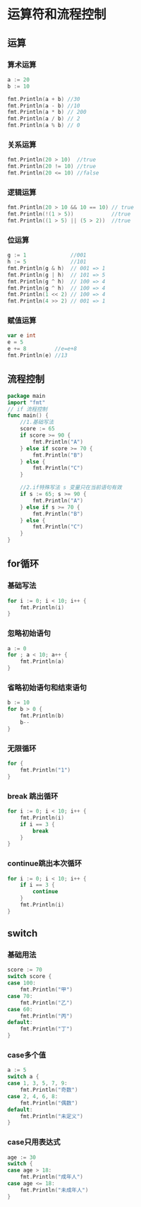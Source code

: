 # 运算符和流程控制

## 运算

### 算术运算

```go
a := 20
b := 10

fmt.Println(a + b) //30
fmt.Println(a - b) //10
fmt.Println(a * b) // 200
fmt.Println(a / b) // 2
fmt.Println(a % b) // 0
```

### 关系运算

```go
fmt.Println(20 > 10)  //true
fmt.Println(20 != 10) //true
fmt.Println(20 <= 10) //false
```

### 逻辑运算

```go
fmt.Println(20 > 10 && 10 == 10) // true
fmt.Println(!(1 > 5))            //true
fmt.Println((1 > 5) || (5 > 2))  //true
```

### 位运算

```go
g := 1              //001
h := 5              //101
fmt.Println(g & h)  // 001 => 1
fmt.Println(g | h)  // 101 => 5
fmt.Println(g ^ h)  // 100 => 4
fmt.Println(g ^ h)  // 100 => 4
fmt.Println(1 << 2) // 100 => 4
fmt.Println(4 >> 2) // 001 => 1
```

### 赋值运算

```go
var e int
e = 5
e += 8         //e=e+8
fmt.Println(e) //13
```

## 流程控制

```go
package main
import "fmt"
// if 流程控制
func main() {
	//1.基础写法
	score := 65
	if score >= 90 {
		fmt.Println("A")
	} else if score >= 70 {
		fmt.Println("B")
	} else {
		fmt.Println("C")
	}

	//2.if特殊写法 s 变量只在当前语句有效
	if s := 65; s >= 90 {
		fmt.Println("A")
	} else if s >= 70 {
		fmt.Println("B")
	} else {
		fmt.Println("C")
	}
}
```

## for循环

### 基础写法

```go
for i := 0; i < 10; i++ {
    fmt.Println(i)
}
```

### 忽略初始语句

```go
a := 0
for ; a < 10; a++ {
    fmt.Println(a)
}
```

###  省略初始语句和结束语句

```go
b := 10
for b > 0 {
    fmt.Println(b)
    b--
}
```

### 无限循环

```go
for {
    fmt.Println("1")
}
```

### break 跳出循环

```go
for i := 0; i < 10; i++ {
    fmt.Println(i)
    if i == 3 {
        break
    }
}
```

### continue跳出本次循环

```go
for i := 0; i < 10; i++ {
    if i == 3 {
        continue
    }
    fmt.Println(i)
}
```

## switch

### 基础用法

```go
score := 70
switch score {
case 100:
    fmt.Println("甲")
case 70:
    fmt.Println("乙")
case 60:
    fmt.Println("丙")
default:
    fmt.Println("丁")
}
```

### case多个值

```go
a := 5
switch a {
case 1, 3, 5, 7, 9:
    fmt.Println("奇数")
case 2, 4, 6, 8:
    fmt.Println("偶数")
default:
    fmt.Println("未定义")
}
```

### case只用表达式

```go
age := 30
switch {
case age > 18:
    fmt.Println("成年人")
case age <= 18:
    fmt.Println("未成年人")
}
```